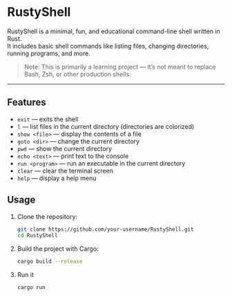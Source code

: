 # RustyShell
RustyShell is a minimal, fun, and educational command-line shell written in Rust.  
It includes basic shell commands like listing files, changing directories, running programs, and more.  

> Note: This is primarily a learning project — it’s not meant to replace Bash, Zsh, or other production shells.

---

## Features

- `exit` — exits the shell
- `l` — list files in the current directory (directories are colorized)
- `show <file>` — display the contents of a file
- `goto <dir>` — change the current directory
- `pwd` — show the current directory
- `echo <text>` — print text to the console
- `run <program>` — run an executable in the current directory
- `clear` — clear the terminal screen
- `help` — display a help menu


## Usage

1. Clone the repository:
   ```bash
   git clone https://github.com/your-username/RustyShell.git
   cd RustyShell
2. Build the project with Cargo:
   ```bash
   cargo build --release
3. Run it
   ```bash
   cargo run
